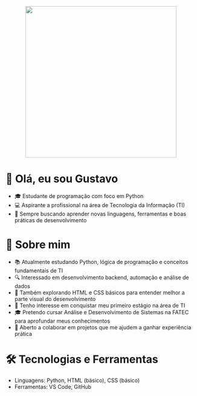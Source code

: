<div align="center">
  <img src="https://media3.giphy.com/media/v1.Y2lkPTc5MGI3NjExM3o5NWltdjlsbzl0OWVrNmtnczVibmxrejNtNmVrYm5tZmVrY3gybCZlcD12MV9pbnRlcm5hbF9naWZfYnlfaWQmY3Q9Zw/coxQHKASG60HrHtvkt/giphy.gif" width="400"/>
</div>

# 👋 Olá, eu sou Gustavo

- 🎓 Estudante de programação com foco em Python
- 💻 Aspirante a profissional na área de Tecnologia da Informação (TI)
- 🚀 Sempre buscando aprender novas linguagens, ferramentas e boas práticas de desenvolvimento

# 🚀 Sobre mim

- 📚 Atualmente estudando Python, lógica de programação e conceitos fundamentais de TI
- 🔍 Interessado em desenvolvimento backend, automação e análise de dados
- 🌱 Também explorando HTML e CSS básicos para entender melhor a parte visual do desenvolvimento
- 🎯 Tenho interesse em conquistar meu primeiro estágio na área de TI
- 🎓 Pretendo cursar Análise e Desenvolvimento de Sistemas na FATEC para aprofundar meus conhecimentos
- 🤝 Aberto a colaborar em projetos que me ajudem a ganhar experiência prática

# 🛠️ Tecnologias e Ferramentas

- Linguagens: Python, HTML (básico), CSS (básico)
- Ferramentas: VS Code, GitHub
